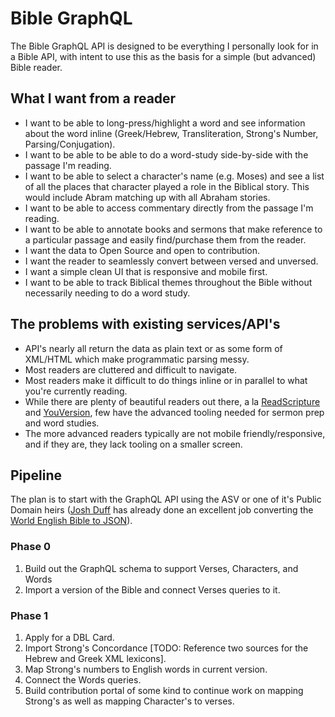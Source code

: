 # Bible GraphQL

The Bible GraphQL API is designed to be everything I personally look for in a Bible API, with intent to use this as the basis for a simple (but advanced) Bible reader.

## What I want from a reader

- I want to be able to long-press/highlight a word and see information about the word inline (Greek/Hebrew, Transliteration, Strong's Number, Parsing/Conjugation).
- I want to be able to be able to do a word-study side-by-side with the passage I'm reading.
- I want to be able to select a character's name (e.g. Moses) and see a list of all the places that character played a role in the Biblical story. This would include Abram matching up with all Abraham stories.
- I want to be able to access commentary directly from the passage I'm reading.
- I want to be able to annotate books and sermons that make reference to a particular passage and easily find/purchase them from the reader.
- I want the data to Open Source and open to contribution.
- I want the reader to seamlessly convert between versed and unversed.
- I want a simple clean UI that is responsive and mobile first.
- I want to be able to track Biblical themes throughout the Bible without necessarily needing to do a word study.

## The problems with existing services/API's

- API's nearly all return the data as plain text or as some form of XML/HTML which make programmatic parsing messy.
- Most readers are cluttered and difficult to navigate.
- Most readers make it difficult to do things inline or in parallel to what you're currently reading.
- While there are plenty of beautiful readers out there, a la [ReadScripture](https://www.readscripture.org/) and [YouVersion](https://www.youversion.com/), few have the advanced tooling needed for sermon prep and word studies.
- The more advanced readers typically are not mobile friendly/responsive, and if they are, they lack tooling on a smaller screen.

## Pipeline

The plan is to start with the GraphQL API using the ASV or one of it's Public Domain heirs ([Josh Duff](https://github.com/TehShrike) has already done an excellent job converting the [World English Bible to JSON](https://github.com/TehShrike/world-english-bible)).

### Phase 0
1. Build out the GraphQL schema to support Verses, Characters, and Words
2. Import a version of the Bible and connect Verses queries to it.

### Phase 1
1. Apply for a DBL Card.
2. Import Strong's Concordance [TODO: Reference two sources for the Hebrew and Greek XML lexicons].
3. Map Strong's numbers to English words in current version.
4. Connect the Words queries.
5. Build contribution portal of some kind to continue work on mapping Strong's as well as mapping Character's to verses.


